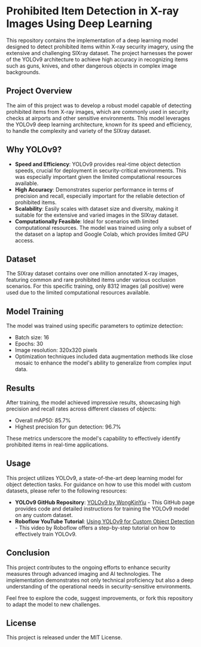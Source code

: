# Prohibited Item Detection in X-ray Images Using Deep Learning

This repository contains the implementation of a deep learning model designed to detect prohibited items within X-ray security imagery, using the extensive and challenging SIXray dataset. The project harnesses the power of the YOLOv9 architecture to achieve high accuracy in recognizing items such as guns, knives, and other dangerous objects in complex image backgrounds.

## Project Overview

The aim of this project was to develop a robust model capable of detecting prohibited items from X-ray images, which are commonly used in security checks at airports and other sensitive environments. This model leverages the YOLOv9 deep learning architecture, known for its speed and efficiency, to handle the complexity and variety of the SIXray dataset.

## Why YOLOv9?

- **Speed and Efficiency**: YOLOv9 provides real-time object detection speeds, crucial for deployment in security-critical environments. This was especially important given the limited computational resources available.
- **High Accuracy**: Demonstrates superior performance in terms of precision and recall, especially important for the reliable detection of prohibited items.
- **Scalability**: Easily scales with dataset size and diversity, making it suitable for the extensive and varied images in the SIXray dataset.
- **Computationally Feasible**: Ideal for scenarios with limited computational resources. The model was trained using only a subset of the dataset on a laptop and Google Colab, which provides limited GPU access.

## Dataset

The SIXray dataset contains over one million annotated X-ray images, featuring common and rare prohibited items under various occlusion scenarios. For this specific training, only 8312 images (all positive) were used due to the limited computational resources available.

## Model Training

The model was trained using specific parameters to optimize detection:
- Batch size: 16
- Epochs: 30
- Image resolution: 320x320 pixels
- Optimization techniques included data augmentation methods like close mosaic to enhance the model's ability to generalize from complex input data.

## Results

After training, the model achieved impressive results, showcasing high precision and recall rates across different classes of objects:
- Overall mAP50: 85.7%
- Highest precision for gun detection: 96.7%

These metrics underscore the model's capability to effectively identify prohibited items in real-time applications.

## Usage

This project utilizes YOLOv9, a state-of-the-art deep learning model for object detection tasks. For guidance on how to use this model with custom datasets, please refer to the following resources:

- **YOLOv9 GitHub Repository**: [YOLOv9 by WongKinYiu](https://github.com/WongKinYiu/yolov9) - This GitHub page provides code and detailed instructions for training the YOLOv9 model on any custom dataset.
- **Roboflow YouTube Tutorial**: [Using YOLOv9 for Custom Object Detection](https://www.youtube.com/watch?v=XHT2c8jT3Bc&feature=youtu.be) - This video by Roboflow offers a step-by-step tutorial on how to effectively train YOLOv9.

## Conclusion

This project contributes to the ongoing efforts to enhance security measures through advanced imaging and AI technologies. The implementation demonstrates not only technical proficiency but also a deep understanding of the operational needs in security-sensitive environments.

Feel free to explore the code, suggest improvements, or fork this repository to adapt the model to new challenges.

## License

This project is released under the MIT License.
